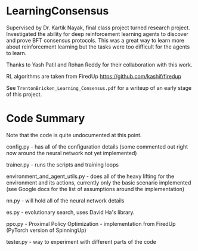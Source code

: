 # LearningConsensus

Supervised by Dr. Kartik Nayak, final class project turned research project. Investigated the ability for deep reinforcement learning agents to discover and prove BFT consensus protocols. This was a great way to learn more about reinforcement learning but the tasks were too difficult for the agents to learn.

Thanks to Yash Patil and Rohan Reddy for their collaboration with this work. 

RL algorithms are taken from FiredUp https://github.com/kashif/firedup 

See `TrentonBricken_Learning_Consensus.pdf` for a writeup of an early stage of this project. 

# Code Summary

Note that the code is quite undocumented at this point. 

config.py - has all of the configuration details (some commented out right now around the neural network not yet implemented)

trainer.py - runs the scripts and training loops

environment_and_agent_utils.py - does all of the heavy lifting for the environment and its actions, currently only the basic scenario implemented (see Google docs for the list of assumptions around the implementation)

nn.py - will hold all of the neural network details

es.py - evolutionary search, uses David Ha's library. 

ppo.py - Proximal Policy Optimization - implementation from FiredUp (PyTorch version of SpinningUp)

tester.py - way to experiment with different parts of the code